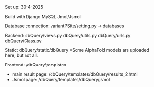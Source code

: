 Set up:
  30-4-2025

Build with 
  Django
  MySQL
  Jmol/Jsmol

Database connection: 
  variantPSite/setting.py -> databases

Backend: 
  dbQuery/views.py 
  dbQuery/utils.py
  dbQuery/urls.py
  dbQuery/Class.py

Static: 
  dbQuery/static/dbQuery
  *Some AlphaFold models are uploaded here, but not all. 

Frontend: 
  \dbQuery\templates
  - main result page: /dbQuery/templates/dbQuery/results_2.html
  - Jsmol page: /dbQuery/templates/dbQuery/jsmol
